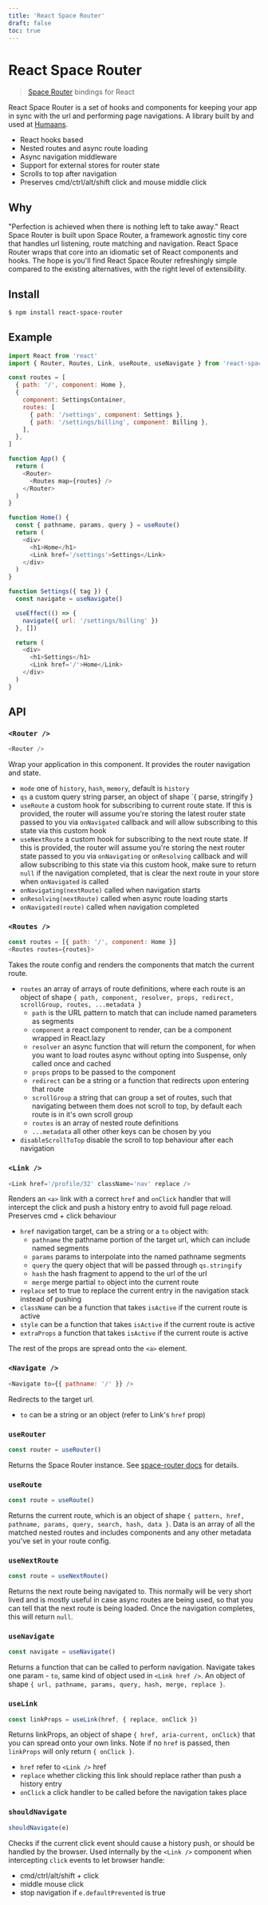 ```yaml
---
title: 'React Space Router'
draft: false
toc: true
---
```


# React Space Router

> [Space Router](https://kidkarolis.github.io/space-router/) bindings for React

React Space Router is a set of hooks and components for keeping your app in sync with the url and performing page navigations. A library built by and used at [Humaans](https://humaans.io/).

- React hooks based
- Nested routes and async route loading
- Async navigation middleware
- Support for external stores for router state
- Scrolls to top after navigation
- Preserves cmd/ctrl/alt/shift click and mouse middle click

## Why

"Perfection is achieved when there is nothing left to take away." React Space Router is built upon Space Router, a framework agnostic tiny core that handles url listening, route matching and navigation. React Space Router wraps that core into an idiomatic set of React components and hooks. The hope is you'll find React Space Router refreshingly simple compared to the existing alternatives, with the right level of extensibility.

## Install

```sh
$ npm install react-space-router
```

## Example

```js
import React from 'react'
import { Router, Routes, Link, useRoute, useNavigate } from 'react-space-router'

const routes = [
  { path: '/', component: Home },
  {
    component: SettingsContainer,
    routes: [
      { path: '/settings', component: Settings },
      { path: '/settings/billing', component: Billing },
    ],
  },
]

function App() {
  return (
    <Router>
      <Routes map={routes} />
    </Router>
  )
}

function Home() {
  const { pathname, params, query } = useRoute()
  return (
    <div>
      <h1>Home</h1>
      <Link href='/settings'>Settings</Link>
    </div>
  )
}

function Settings({ tag }) {
  const navigate = useNavigate()

  useEffect(() => {
    navigate({ url: '/settings/billing' })
  }, [])

  return (
    <div>
      <h1>Settings</h1>
      <Link href='/'>Home</Link>
    </div>
  )
}
```

## API

### `<Router />`

```js
<Router />
```

Wrap your application in this component. It provides the router navigation and state.

- `mode` one of `history`, `hash`, `memory`, default is `history`
- `qs` a custom query string parser, an object of shape `{ parse, stringify }
- `useRoute` a custom hook for subscribing to current route state. If this is provided, the router will assume you're storing the latest router state passed to you via `onNavigated` callback and will allow subscribing to this state via this custom hook
- `useNextRoute` a custom hook for subscribing to the next route state. If this is provided, the router will assume you're storing the next router state passed to you via `onNavigating` or `onResolving` callback and will allow subscribing to this state via this custom hook, make sure to return `null` if the navigation completed, that is clear the next route in your store when `onNavigated` is called
- `onNavigating(nextRoute)` called when navigation starts
- `onResolving(nextRoute)` called when async route loading starts
- `onNavigated(route)` called when navigation completed

### `<Routes />`

```js
const routes = [{ path: '/', component: Home }]
<Routes routes={routes}>
```

Takes the route config and renders the components that match the current route.

- `routes` an array of arrays of route definitions, where each route is an object of shape `{ path, component, resolver, props, redirect, scrollGroup, routes, ...metadata }`
  - `path` is the URL pattern to match that can include named parameters as segments
  - `component` a react component to render, can be a component wrapped in React.lazy
  - `resolver` an async function that will return the component, for when you want to load routes async without opting into Suspense, only called once and cached
  - `props` props to be passed to the component
  - `redirect` can be a string or a function that redirects upon entering that route
  - `scrollGroup` a string that can group a set of routes, such that navigating between them does not scroll to top, by default each route is in it's own scroll group
  - `routes` is an array of nested route definitions
  - `...metadata` all other other keys can be chosen by you
- `disableScrollToTop` disable the scroll to top behaviour after each navigation

### `<Link />`

```js
<Link href='/profile/32' className='nav' replace />
```

Renders an `<a>` link with a correct `href` and `onClick` handler that will intercept the click and push a history entry to avoid full page reload. Preserves cmd + click behaviour

- `href` navigation target, can be a string or a `to` object with:
  - `pathname` the pathname portion of the target url, which can include named segments
  - `params` params to interpolate into the named pathname segments
  - `query` the query object that will be passed through `qs.stringify`
  - `hash` the hash fragment to append to the url of the url
  - `merge` merge partial `to` object into the current route
- `replace` set to true to replace the current entry in the navigation stack instead of pushing
- `className` can be a function that takes `isActive` if the current route is active
- `style` can be a function that takes `isActive` if the current route is active
- `extraProps` a function that takes `isActive` if the current route is active

The rest of the props are spread onto the `<a>` element.

### `<Navigate />`

```js
<Navigate to={{ pathname: '/' }} />
```

Redirects to the target url.

- `to` can be a string or an object (refer to Link's `href` prop)

### `useRouter`

```js
const router = useRouter()
```

Returns the Space Router instance. See [space-router docs](https://kidkarolis.github.io/space-router/) for details.

### `useRoute`

```js
const route = useRoute()
```

Returns the current route, which is an object of shape `{ pattern, href, pathname, params, query, search, hash, data }`. Data is an array of all the matched nested routes and includes components and any other metadata you've set in your route config.

### `useNextRoute`

```js
const route = useNextRoute()
```

Returns the next route being navigated to. This normally will be very short lived and is mostly useful in case async routes are being used, so that you can tell that the next route is being loaded. Once the navigation completes, this will return `null`.

### `useNavigate`

```js
const navigate = useNavigate()
```

Returns a function that can be called to perform navigation. Navigate takes one param - `to`, same kind of object used in `<Link href />`. An object of shape `{ url, pathname, params, query, hash, merge, replace }`.

### `useLink`

```js
const linkProps = useLink(href, { replace, onClick })
```

Returns linkProps, an object of shape `{ href, aria-current, onClick}` that you can spread onto your own links. Note if no `href` is passed, then `linkProps` will only return `{ onClick }`.

- `href` refer to `<Link />` href
- `replace` whether clicking this link should replace rather than push a history entry
- `onClick` a click handler to be called before the navigation takes place

### `shouldNavigate`

```js
shouldNavigate(e)
```

Checks if the current click event should cause a history push, or should be handled by the browser. Used internally by the `<Link />` component when intercepting `click` events to let browser handle:

- cmd/ctrl/alt/shift + click
- middle mouse click
- stop navigation if `e.defaultPrevented` is true
